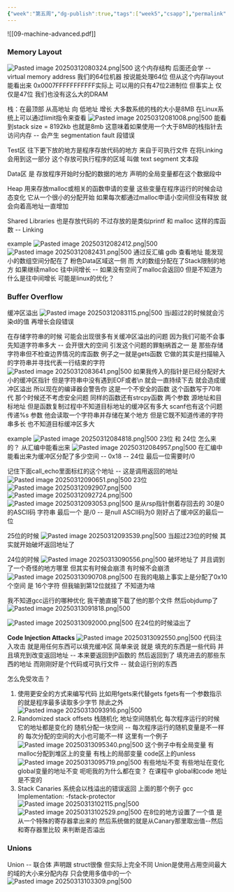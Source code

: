 ```yaml
---
{"week":"第五周","dg-publish":true,"tags":["week5","csapp"],"permalink":"/CSAPP Computer-System-A-Program-Perspective/Lecture 09 Machine-Level Programming V：Advanced Topics/","dgPassFrontmatter":true,"noteIcon":""}
---
```



![[09-machine-advanced.pdf]]

### Memory Layout
![Pasted image 20250312080324.png|500](/img/user/accessory/Pasted%20image%2020250312080324.png)
这个内存结构 后面还会学 -- virtual memory address
我们的64位机器  按说能处理64位  但从这个内存layout能看出来 0x0007FFFFFFFFFFF实际上 可以用的只有47位2进制位
但事实上 仅仅是47位  我们也没有这么大的DRAM

栈：在最顶部  从高地址 向  低地址 增长
大多数系统的栈的大小是8MB
在Linux系统上可以通过limit指令来查看
![Pasted image 20250312081008.png|500](/img/user/accessory/Pasted%20image%2020250312081008.png)
能看到stack size = 8192kb 也就是8mb
这意味着如果使用一个大于8MB的栈指针去访问内存 -- 会产生 segmentation fault 段错误

Test区 往下更下放的地方是程序存放代码的地方  来自于可执行文件  在将Linking会用到这一部分 这个存放可执行程序的区域 叫做 text segment  文本段

Data区 是 存放程序开始时分配的数据的地方  声明的全局变量都在这个数据段中

Heap  用来存放malloc或相关的函数申请的变量  这些变量在程序运行的时候会动态变化 它从一个很小的分配开始  如果每次都通过malloc申请小空间但没有释放  就会向着高地址一直增加

Shared Libraries  也是存放代码的  不过存放的是类似printf 和 malloc 这样的库函数  -- Linking

example
![Pasted image 20250312082412.png|500](/img/user/accessory/Pasted%20image%2020250312082412.png)
![Pasted image 20250312082431.png|500](/img/user/accessory/Pasted%20image%2020250312082431.png)
通过反汇编 gdb  查看地址
能发现  小的数组空间分配在了 粉色Data区域这一侧  而 大的数组分配在了Stack限制的地方  如果继续malloc 往中间增长 -- 如果没有空间了malloc会返回0
但是不知道为什么是往中间增长  可能是linux的优化？

### Buffer Overflow
缓冲区溢出
![Pasted image 20250312083115.png|500](/img/user/accessory/Pasted%20image%2020250312083115.png)
当i超过2的时候就会污染d的值  再增长会段错误

在存储字符串的时候   可能会出现很多有关缓冲区溢出的问题
因为我们可能不会事先知道字符串多大 -- 会开很大的空间
引发这个问题的罪魁祸首之一 是 那些存储字符串但不检查边界情况的库函数
例子之一就是gets函数  它做的其实是扫描输入的字符串并寻找代表一行结束的字符
![Pasted image 20250312083641.png|500](/img/user/accessory/Pasted%20image%2020250312083641.png)
如果我传入的指针是已经分配好大小的缓冲区指针 但是字符串中没有遇到EOF或者\n 就会一直持续下去  就会造成缓冲区溢出
所以现在的编译器会警告你 这是一个不安全的函数   这个函数写于70年代  那个时候还不考虑安全问题
同样的函数还有strcpy函数  两个参数 源地址和目标地址   但是函数复制过程中不知道目标地址的缓冲区有多大
scanf也有这个问题  传递%s 参数  他会读取一个字符串并存储在某个地方  但是它既不知道传递的字符串多长 也不知道目标缓冲区多大

example
![Pasted image 20250312084818.png|500](/img/user/accessory/Pasted%20image%2020250312084818.png)
23位 和 24位 怎么来的？
从汇编中能看出来
![Pasted image 20250312084957.png|500](/img/user/accessory/Pasted%20image%2020250312084957.png)
在汇编中能看出来为缓冲区分配了多少空间 -- 0x18 -- 24位
最后一位需要时/0

记住下面call_echo里面标红的这个地址 --  这是调用返回的地址
![Pasted image 20250312090651.png|500](/img/user/accessory/Pasted%20image%2020250312090651.png)
23位
![Pasted image 20250312092907.png|500](/img/user/accessory/Pasted%20image%2020250312092907.png)
![Pasted image 20250312092724.png|500](/img/user/accessory/Pasted%20image%2020250312092724.png)
![Pasted image 20250312093053.png|500](/img/user/accessory/Pasted%20image%2020250312093053.png)
是从rsp指针倒着存回去的  30是0的ASCII码
字符串 最后一个 是/0 -- 是null   ASCII码为0 刚好占了缓冲区的最后一位

25位的时候
![Pasted image 20250312093539.png|500](/img/user/accessory/Pasted%20image%2020250312093539.png)
当超过23位的时候 其实就开始破坏返回地址了

24位的时候
![Pasted image 20250313090556.png|500](/img/user/accessory/Pasted%20image%2020250313090556.png)
破坏地址了  并且调到了一个奇怪的地方哪里  但其实有时候会崩溃 有时候不会崩溃
![Pasted image 20250313090708.png|500](/img/user/accessory/Pasted%20image%2020250313090708.png)
在我的电脑上事实上是分配了0x10个空间 是 16个字符
但我输到第12位就挂了 不知道为啥

我不知道gcc运行的哪种优化  我干脆直接下载了他的那个文件
然后objdump了
![Pasted image 20250313091818.png|500](/img/user/accessory/Pasted%20image%2020250313091818.png)

![Pasted image 20250313092000.png|500](/img/user/accessory/Pasted%20image%2020250313092000.png)
在24位的时候溢出了

**Code Injection Attacks**
![Pasted image 20250313092550.png|500](/img/user/accessory/Pasted%20image%2020250313092550.png)
代码注入攻击
就是用任何东西可以填充缓冲区  简单来说 就是 填充的东西是一些代码  并且填充到改变返回地址 -- 本来要返回到P函数的  然后返回到了 填充进去的那些东西的地址 而刚刚好是个代码或可执行文件 -- 就会运行别的东西

怎么免受攻击？
1. 使用更安全的方式来编写代码  比如用fgets来代替gets
	fgets有一个参数指示的就是程序最多读取多少字节
	除此之外
	![Pasted image 20250313093916.png|500](/img/user/accessory/Pasted%20image%2020250313093916.png)
2. Randomized stack offsets
	栈随机化  地址空间随机化
	每次程序运行的时候 它的地址都是变化的
	随机分配一块空间 -- 每次程序运行的随机变量是不一样的
	每次分配的空间的大小也可能不一样
	这里有一个例子
	![Pasted image 20250313095340.png|500](/img/user/accessory/Pasted%20image%2020250313095340.png)
	这个例子中有全局变量 有malloc分配到堆区上的变量  有栈上的局部变量 code区上的unless
	![Pasted image 20250313095719.png|500](/img/user/accessory/Pasted%20image%2020250313095719.png)
	有些地址不变 有些地址在变化
	global变量的地址不变
	呃呃我的为什么都在变？
	在课程中 global和code 地址是不变的
3. Stack Canaries
	系统会以栈溢出的错误返回 上面的那个例子
	gcc Implementation: -fstack-protector
	![Pasted image 20250313102115.png|500](/img/user/accessory/Pasted%20image%2020250313102115.png)
	![Pasted image 20250313102529.png|500](/img/user/accessory/Pasted%20image%2020250313102529.png)
	在8位的地方设置了一个值  是从一个特殊的寄存器拿出来的
	然后系统做的就是从Canary那里取出值--然后和寄存器里比较 来判断是否溢出
### Unions
Union -- 联合体  声明跟 struct很像
但实际上完全不同
Union是使用占用空间最大的域的大小来分配内存
只会使用多值中的一个
![Pasted image 20250313103309.png|500](/img/user/accessory/Pasted%20image%2020250313103309.png)
